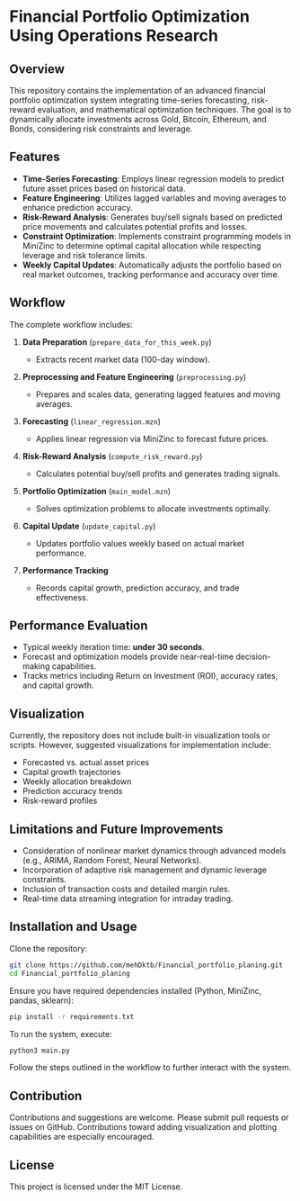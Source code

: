 # Financial Portfolio Optimization Using Operations Research

## Overview

This repository contains the implementation of an advanced financial portfolio optimization system integrating time-series forecasting, risk-reward evaluation, and mathematical optimization techniques. The goal is to dynamically allocate investments across Gold, Bitcoin, Ethereum, and Bonds, considering risk constraints and leverage.

## Features

* **Time-Series Forecasting**: Employs linear regression models to predict future asset prices based on historical data.
* **Feature Engineering**: Utilizes lagged variables and moving averages to enhance prediction accuracy.
* **Risk-Reward Analysis**: Generates buy/sell signals based on predicted price movements and calculates potential profits and losses.
* **Constraint Optimization**: Implements constraint programming models in MiniZinc to determine optimal capital allocation while respecting leverage and risk tolerance limits.
* **Weekly Capital Updates**: Automatically adjusts the portfolio based on real market outcomes, tracking performance and accuracy over time.

## Workflow

The complete workflow includes:

1. **Data Preparation** (`prepare_data_for_this_week.py`)

   * Extracts recent market data (100-day window).

2. **Preprocessing and Feature Engineering** (`preprocessing.py`)

   * Prepares and scales data, generating lagged features and moving averages.

3. **Forecasting** (`linear_regression.mzn`)

   * Applies linear regression via MiniZinc to forecast future prices.

4. **Risk-Reward Analysis** (`compute_risk_reward.py`)

   * Calculates potential buy/sell profits and generates trading signals.

5. **Portfolio Optimization** (`main_model.mzn`)

   * Solves optimization problems to allocate investments optimally.

6. **Capital Update** (`update_capital.py`)

   * Updates portfolio values weekly based on actual market performance.

7. **Performance Tracking**

   * Records capital growth, prediction accuracy, and trade effectiveness.

## Performance Evaluation

* Typical weekly iteration time: **under 30 seconds**.
* Forecast and optimization models provide near-real-time decision-making capabilities.
* Tracks metrics including Return on Investment (ROI), accuracy rates, and capital growth.

## Visualization

Currently, the repository does not include built-in visualization tools or scripts. However, suggested visualizations for implementation include:

* Forecasted vs. actual asset prices
* Capital growth trajectories
* Weekly allocation breakdown
* Prediction accuracy trends
* Risk-reward profiles

## Limitations and Future Improvements

* Consideration of nonlinear market dynamics through advanced models (e.g., ARIMA, Random Forest, Neural Networks).
* Incorporation of adaptive risk management and dynamic leverage constraints.
* Inclusion of transaction costs and detailed margin rules.
* Real-time data streaming integration for intraday trading.

## Installation and Usage

Clone the repository:

```bash
git clone https://github.com/mehDktb/Financial_portfolio_planing.git
cd Financial_portfolio_planing
```

Ensure you have required dependencies installed (Python, MiniZinc, pandas, sklearn):

```bash
pip install -r requirements.txt
```

To run the system, execute:

```bash
python3 main.py
```

Follow the steps outlined in the workflow to further interact with the system.

## Contribution

Contributions and suggestions are welcome. Please submit pull requests or issues on GitHub. Contributions toward adding visualization and plotting capabilities are especially encouraged.

## License

This project is licensed under the MIT License.
